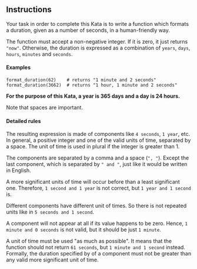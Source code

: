 ## Instructions

Your task in order to complete this Kata is to write a function which formats a 
duration, given as a number of seconds, in a human-friendly way.

The function must accept a non-negative integer. If it is zero, it just returns 
`"now"`. Otherwise, the duration is expressed as a combination of `years`, 
`days`, `hours`, `minutes` and `seconds`.

#### Examples

```
format_duration(62)    # returns "1 minute and 2 seconds"
format_duration(3662)  # returns "1 hour, 1 minute and 2 seconds"
```

**For the purpose of this Kata, a year is 365 days and a day is 24 hours.**

Note that spaces are important.

#### Detailed rules

The resulting expression is made of components like `4 seconds`, `1 year`, etc. 
In general, a positive integer and one of the valid units of time, separated by 
a space. The unit of time is used in plural if the integer is greater than 1.

The components are separated by a comma and a space (`", "`). Except the last 
component, which is separated by `" and "`, just like it would be written in 
English.

A more significant units of time will occur before than a least significant 
one. Therefore, `1 second and 1 year` is not correct, but `1 year and 1 second`
 is.

Different components have different unit of times. So there is not repeated 
units like in `5 seconds and 1 second`.

A component will not appear at all if its value happens to be zero. Hence, `1 
minute and 0 seconds` is not valid, but it should be just `1 minute`.

A unit of time must be used "as much as possible". It means that the function 
should not return `61 seconds`, but `1 minute and 1 second` instead. Formally, 
the duration specified by of a component must not be greater than any valid 
more significant unit of time.